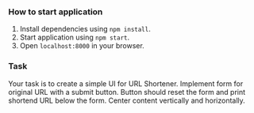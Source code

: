 ### How to start application

1. Install dependencies using `npm install`.
2. Start application using `npm start`.
3. Open `localhost:8000` in your browser.

### Task

Your task is to create a simple UI for URL Shortener. Implement form for original URL with a submit button. Button should reset the form and print shortend URL below the form. Center content vertically and horizontally.
